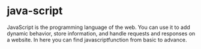 # java-script
JavaScript is the programming language of the web. You can use it to add dynamic behavior, store information, and handle requests and responses on a website.
In here you can find javascriptfunction from basic to advance. 
